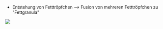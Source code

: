 - Entstehung von Fetttröpfchen --> Fusion von mehreren Fetttröpfchen zu "Fettgranula"

![](Pasted%20image%2020231209110457.png)

